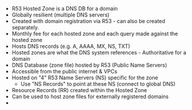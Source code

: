 * R53 Hosted Zone is a DNS DB for a domain
* Globally resilient (multiple DNS servers)
* Created with domain registration via R53 - can also be created separately.
* Monthly fee for each hosted zone and each query made against the hosted zone
* Hosts DNS records (e.g. A, AAAA, MX, NS, TXT)
* Hosted zones are what the DNS system references - Authoritative for a domain
* DNS Database (zone file) hosted by R53 (Public Name Servers)
* Accessible from the public internet & VPCs
* Hosted on "4" R53 Name Servers (NS) specific for the zone
  * Use "NS Records" to point at these NS (connect to global DNS)
* Resource Records (RR) created within the Hosted Zone
* Can be used to host zone files for externally registered domains
* 
